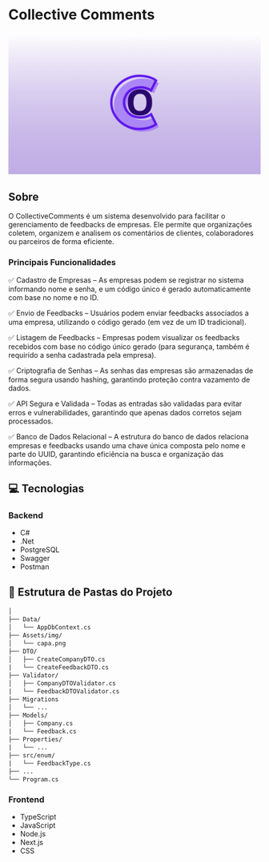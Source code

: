 # Collective Comments

![BANNER](banner.png)

## Sobre

O CollectiveComments é um sistema desenvolvido para facilitar o gerenciamento de feedbacks de empresas. Ele permite que organizações coletem, organizem e analisem os comentários de clientes, colaboradores ou parceiros de forma eficiente.

### Principais Funcionalidades

✅ Cadastro de Empresas – As empresas podem se registrar no sistema informando nome e senha, e um código único é gerado automaticamente com base no nome e no ID.

✅ Envio de Feedbacks – Usuários podem enviar feedbacks associados a uma empresa, utilizando o código gerado (em vez de um ID tradicional).

✅ Listagem de Feedbacks – Empresas podem visualizar os feedbacks recebidos com base no código único gerado (para segurança, também é requirido a senha cadastrada pela empresa).

✅ Criptografia de Senhas – As senhas das empresas são armazenadas de forma segura usando hashing, garantindo proteção contra vazamento de dados.

✅ API Segura e Validada – Todas as entradas são validadas para evitar erros e vulnerabilidades, garantindo que apenas dados corretos sejam processados.

✅ Banco de Dados Relacional – A estrutura do banco de dados relaciona empresas e feedbacks usando uma chave única composta pelo nome e parte do UUID, garantindo eficiência na busca e organização das informações.

## 💻 Tecnologias

### Backend

- C#
- .Net
- PostgreSQL
- Swagger
- Postman

## 📃 Estrutura de Pastas do Projeto

```text
│
├── Data/
│   └── AppDbContext.cs
├── Assets/img/
│   └── capa.png
├── DTO/
│   ├── CreateCompanyDTO.cs
|   └── CreateFeedbackDTO.cs
├── Validator/
│   ├── CompanyDTOValidator.cs
|   └── FeedbackDTOValidator.cs
├── Migrations
│   └── ...
├── Models/
│   ├── Company.cs
|   └── Feedback.cs
├── Properties/
|   └── ...
├── src/enum/
|   └── FeedbackType.cs
├── ...
└── Program.cs
```

### Frontend

- TypeScript
- JavaScript
- Node.js
- Next.js
- CSS
